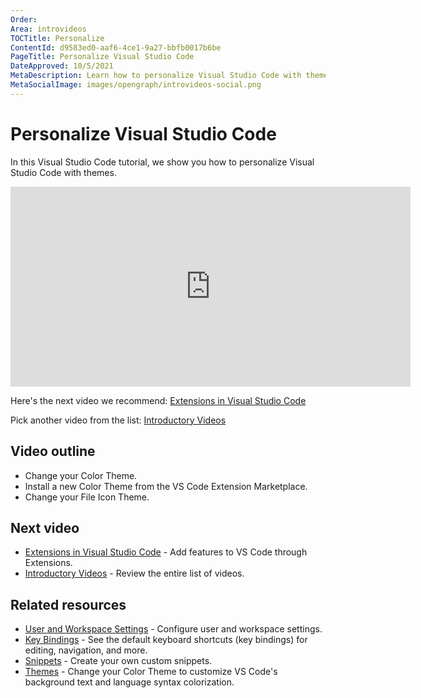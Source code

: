 ```yaml
---
Order:
Area: introvideos
TOCTitle: Personalize
ContentId: d9583ed0-aaf6-4ce1-9a27-bbfb0017b6be
PageTitle: Personalize Visual Studio Code
DateApproved: 10/5/2021
MetaDescription: Learn how to personalize Visual Studio Code with themes.
MetaSocialImage: images/opengraph/introvideos-social.png
---
```

# Personalize Visual Studio Code

In this Visual Studio Code tutorial, we show you how to personalize Visual Studio Code with themes.

<iframe src="https://www.youtube-nocookie.com/embed/HOShAQzOy4Q" width="640" height="320" allowFullScreen="true" frameBorder="0" title="Personalize Visual Studio Code"></iframe>

Here's the next video we recommend: [Extensions in Visual Studio Code](/docs/introvideos/extend.md)

Pick another video from the list: [Introductory Videos](/docs/getstarted/introvideos.md)

## Video outline

* Change your Color Theme.
* Install a new Color Theme from the VS Code Extension Marketplace.
* Change your File Icon Theme.

## Next video

* [Extensions in Visual Studio Code](/docs/introvideos/extend.md) - Add features to VS Code through Extensions.
* [Introductory Videos](/docs/getstarted/introvideos.md) - Review the entire list of videos.

## Related resources

* [User and Workspace Settings](/docs/editor/settings.md) - Configure user and workspace settings.
* [Key Bindings](/docs/editor/keybindings.md) - See the default keyboard shortcuts (key bindings) for editing, navigation, and more.
* [Snippets](/docs/editor/userdefinedsnippets.md) - Create your own custom snippets.
* [Themes](/docs/editor/themes.md) - Change your Color Theme to customize VS Code's background text and language syntax colorization.
